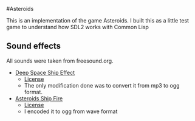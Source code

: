#Asteroids

This is an implementation of the game Asteroids. I built this as a little test game to understand how SDL2 works with Common Lisp

## Sound effects
All sounds were taken from freesound.org.

* [Deep Space Ship Effect](https://www.freesound.org/people/hykenfreak/sounds/214663/)
  * [License](https://creativecommons.org/licenses/by/3.0/)
  * The only modification done was to convert it from mp3 to ogg format.
* [Asteroids Ship Fire](https://www.freesound.org/people/CGEffex/sounds/96692/)
  * [License](https://creativecommons.org/licenses/by/3.0/)
  * I encoded it to ogg from wave format
